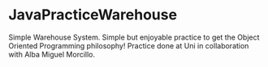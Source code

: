 # JavaPracticeWarehouse
Simple Warehouse System. Simple but enjoyable practice to get the Object Oriented Programming philosophy! Practice done at Uni in collaboration with Alba Miguel Morcillo.
